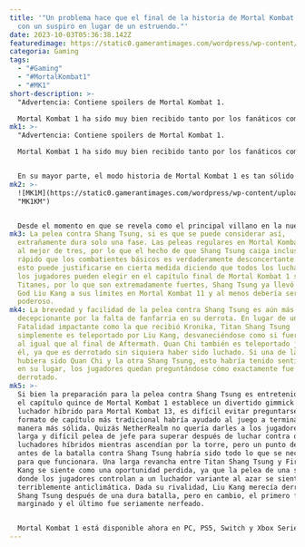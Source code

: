 ```yaml
---
title: '"Un problema hace que el final de la historia de Mortal Kombat 1 termine
  con un suspiro en lugar de un estruendo."'
date: 2023-10-03T05:36:38.142Z
featuredimage: https://static0.gamerantimages.com/wordpress/wp-content/uploads/2023/10/mortal-kombat-1-liu-kang-cgi.jpg?q=50&fit=contain&w=1140&h=&dpr=1.5}
categoria: Gaming
tags:
  - "#Gaming"
  - "#MortalKombat1"
  - "#MK1"
short-description: >-
  "Advertencia: Contiene spoilers de Mortal Kombat 1.

  Mortal Kombat 1 ha sido muy bien recibido tanto por los fanáticos como por los críticos, y es comprensible. Grandes animaciones, combates fluidos, Fatalities brutales y visuales impresionantes se combinan para ofrecer una experiencia típicamente sólida de NetherRealm. Además, el sistema Kameo agrega profundidad adicional al combate y ha ayudado a cambiar significativamente la forma de luchar. Sin embargo, incluso un gran juego como Mortal Kombat 1 tiene sus defectos. Mientras que el puerto para Switch ha sido duramente criticado, y la actuación de Megan Fox como Nitara ha sido objeto de críticas, es el modo historia del juego el que alberga la mayor decepción.
mk1: >-
  "Advertencia: Contiene spoilers de Mortal Kombat 1.

  Mortal Kombat 1 ha sido muy bien recibido tanto por los fanáticos como por los críticos, y es comprensible. Grandes animaciones, combates fluidos, Fatalities brutales y visuales impresionantes se combinan para ofrecer una experiencia típicamente sólida de NetherRealm. Además, el sistema Kameo agrega profundidad adicional al combate y ha ayudado a cambiar significativamente la forma de luchar. Sin embargo, incluso un gran juego como Mortal Kombat 1 tiene sus defectos. Mientras que el puerto para Switch ha sido duramente criticado, y la actuación de Megan Fox como Nitara ha sido objeto de críticas, es el modo historia del juego el que alberga la mayor decepción.


  En su mayor parte, el modo historia de Mortal Kombat 1 es tan sólido como lo ha sido en los otros juegos posteriores al reinicio. Ofrece lo que posiblemente es el mejor desarrollo de personajes en la franquicia, ya que figuras que antes eran olvidables como Baraka y Reptile se han vuelto infinitamente más simpáticas. La inversión de roles de Liu Kang y Raiden es divertida de ver, mientras que favoritos de los fanáticos como Mileena y Kenshi reciben el amor que merecen. También se preparan cosas emocionantes para Ermac, asegurando que prácticamente todos tengan su momento de brillar. Desafortunadamente, hay un personaje que se siente desaprovechado: el carismático villano Shang Tsung.
mk2: >-
  ![MK1M](https://static0.gamerantimages.com/wordpress/wp-content/uploads/2023/09/mortal-kombat-1-universal-input-code-controls-shang-tsung-pose-towers-end.jpg?q=50&fit=crop&w=1500&dpr=1.5
  "MK1KM")


  Desde el momento en que se revela como el principal villano en la nueva línea de tiempo de Liu Kang, Shang Tsung se presenta como una amenaza legítima y un antagonista carismático que los fanáticos adoran odiar. Después de verlo sonreír en varias escenas y alardear de derrotar a Fire God Liu Kang en su línea de tiempo, tendría todo el sentido que la pelea contra él pusiera a los jugadores al límite. Desafortunadamente, eso no es lo que sucede, ya que el principal enemigo del DLC Aftermath de Mortal Kombat 1 es derrotado tan rápido como cualquier otro luchador.
mk3: La pelea contra Shang Tsung, si es que se puede considerar así,
  extrañamente dura solo una fase. Las peleas regulares en Mortal Kombat 1 son
  al mejor de tres, por lo que el hecho de que Shang Tsung caiga incluso más
  rápido que los combatientes básicos es verdaderamente desconcertante. Si bien
  esto puede justificarse en cierta medida diciendo que todos los luchadores que
  los jugadores pueden elegir en el capítulo final de Mortal Kombat 1 son
  Titanes, por lo que son extremadamente fuertes, Shang Tsung ya llevó a Fire
  God Liu Kang a sus límites en Mortal Kombat 11 y al menos debería ser igual de
  poderoso.
mk4: La brevedad y facilidad de la pelea contra Shang Tsung es aún más
  decepcionante por la falta de fanfarria en su derrota. En lugar de una
  Fatalidad impactante como la que recibió Kronika, Titan Shang Tsung
  simplemente es teleportado por Liu Kang, desvaneciéndose como si fuera arena,
  al igual que al final de Aftermath. Quan Chi también es teleportado junto a
  él, ya que es derrotado sin siquiera haber sido luchado. Si una de las fases
  hubiera sido Quan Chi y la otra Shang Tsung, esto habría tenido sentido, pero
  en su lugar, los jugadores quedan preguntándose cómo exactamente fue
  derrotado.
mk5: >-
  Si bien la preparación para la pelea contra Shang Tsung es entretenida, ya que
  el capítulo quince de Mortal Kombat 1 establece un divertido gimmick de
  luchador híbrido para Mortal Kombat 13, es difícil evitar preguntarse si un
  formato de capítulo más tradicional habría ayudado al juego a terminar de
  manera más sólida. Quizás NetherRealm no quería darles a los jugadores una
  larga y difícil pelea de jefe para superar después de luchar contra oleadas de
  luchadores híbridos mientras ascendían por la torre, pero un punto de control
  antes de la batalla contra Shang Tsung habría sido todo lo que se necesitaba
  para que funcionara. Una larga revancha entre Titan Shang Tsung y Fire God Liu
  Kang se siente como una oportunidad perdida, ya que la pelea de una sola fase
  donde los jugadores controlan a un luchador variante al azar se siente
  terriblemente anticlimática. Dada su rivalidad, Liu Kang merecía derrotar a
  Shang Tsung después de una dura batalla, pero en cambio, el primero fue
  marginado y el último fue seriamente nerfeado.


  Mortal Kombat 1 está disponible ahora en PC, PS5, Switch y Xbox Series X."
---
```

